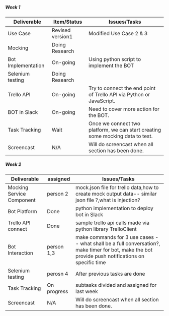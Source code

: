 
##### Week 1

| Deliverable   | Item/Status   |  Issues/Tasks
| ------------- | ------------  |  ------------
| Use Case      | Revised version1 | Modified Use Case 2 & 3
| Mocking      | Doing Research    | 
| Bot Implementation | On-going    | Using python script to implement the BOT 
| Selenium testing   |Doing Research |  
| Trello API      |     On-going   | Try to connect the end point of Trello API via Python or JavaScript.
| BOT in Slack    |     On-going   | Need to cover more action for the BOT.
|Task Tracking |    Wait  | Once we connect two platform, we can start creating some mocking data to test.
|Screencast    |    N/A   | Will do screencast when all section has been done.

##### Week 2

| Deliverable   | assigned  |  Issues/Tasks
| ------------- | ------------  |  ------------
| Mocking Service Component     | person 2   | mock.json file for trello data,how to create mock output data-- similar json file ?,what is injection?
| Bot Platform| Done  | python implementation to deploy bot in Slack
| Trello API connect | Done | sample trello api calls made via python library TrelloClient
| Bot Interaction | person 1,3 | make commands for 3 use cases -- what shall be a full conversation?, make timer for bot, make the bot provide push notifications on specific time 
| Selenium testing   |perosn 4 | After previous tasks are done   
|Task Tracking |    On progress | subtasks divided and assigned for last week
|Screencast    |    N/A   | Will do screencast when all section has been done.
